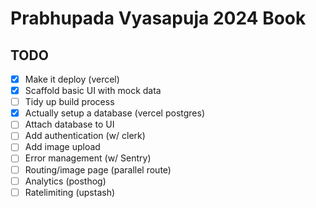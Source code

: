 # Prabhupada Vyasapuja 2024 Book

## TODO

- [x] Make it deploy (vercel)
- [x] Scaffold basic UI with mock data
- [ ] Tidy up build process
- [x] Actually setup a database (vercel postgres)
- [ ] Attach database to UI
- [ ] Add authentication (w/ clerk)
- [ ] Add image upload
- [ ] Error management (w/ Sentry)
- [ ] Routing/image page (parallel route)
- [ ] Analytics (posthog)
- [ ] Ratelimiting (upstash)
